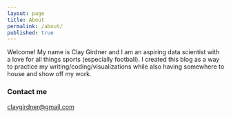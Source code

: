 ```yaml
---
layout: page
title: About
permalink: /about/
published: true
---
```


Welcome! My name is Clay Girdner and I am an aspiring data scientist with a love for all things sports (especially football). I created this blog as a way to practice my writing/coding/visualizations while also having somewhere to house and show off my work.

### Contact me

[claygirdner@gmail.com](mailto:claygirdner@gmail.com)
